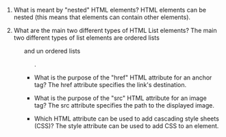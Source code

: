 1.    What is meant by "nested" HTML elements? 
HTML elements can be nested (this means that elements can contain other elements).

2.    What are the main two different types of HTML List elements?
The main two different types of list elements are ordered lists <ol> and un ordered lists <ul>.

3.    What is the purpose of the "href" HTML attribute for an anchor tag? 
The href attribute specifies the link's destination.

4.    What is the purpose of the "src" HTML attribute for an image tag?
The src attribute specifies the path to the displayed image.

5.    Which HTML attribute can be used to add cascading style sheets (CSS)? 
The style attribute can be used to add CSS to an element.
